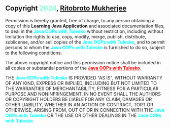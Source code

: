 ## Copyright <span style="color:aquamarine">2024</span>, [Ritobroto Mukherjee](https://www.linkedin.com/in/ritobroto-m3/)

Permission is hereby granted, free of charge, to any person obtaining a copy of this <strong>Learning Java Application</strong> and associated documentation files, to deal in the <strong><span style="color:cyan">Java OOPs with Tulesko</span></strong> without restriction, including without limitation the rights to use, copy, modify, merge, publish, distribute, sublicense, and/or sell copies of the <strong><span style="color:cyan">Java OOPs with Tulesko</span></strong>, and to permit persons to whom the <strong><span style="color:cyan">Java OOPs with Tulesko</span></strong> is furnished to do so, subject to the following conditions:

The above copyright notice and this permission notice shall be included in all copies or substantial portions of the <strong><span style="color:red"><u>Java OOPs with Tulesko</u></span></strong>.

THE <strong><span style="color:cyan">Java OOPs with Tulesko</span></strong> IS PROVIDED "AS IS", WITHOUT WARRANTY OF ANY KIND, EXPRESS OR IMPLIED, INCLUDING BUT NOT LIMITED TO THE WARRANTIES OF MERCHANTABILITY, FITNESS FOR A PARTICULAR PURPOSE AND NONINFRINGEMENT. IN NO EVENT SHALL THE AUTHORS OR COPYRIGHT HOLDERS BE LIABLE FOR ANY CLAIM, DAMAGES OR OTHER LIABILITY, WHETHER IN AN ACTION OF CONTRACT, TORT OR OTHERWISE, ARISING FROM, OUT OF OR IN CONNECTION WITH THE <strong><span style="color:cyan">Java OOPs with Tulesko</span></strong> OR THE USE OR OTHER DEALINGS IN THE <strong><span style="color:cyan">Java OOPs with Tulesko</span></strong>.
